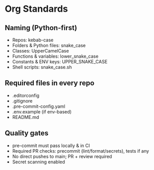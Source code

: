 # Org Standards

## Naming (Python-first)

- Repos: kebab-case
- Folders & Python files: snake_case
- Classes: UpperCamelCase
- Functions & variables: lower_snake_case
- Constants & ENV keys: UPPER_SNAKE_CASE
- Shell scripts: snake_case.sh

## Required files in every repo

- .editorconfig
- .gitignore
- .pre-commit-config.yaml
- .env.example (if env-based)
- README.md

## Quality gates

- pre-commit must pass locally & in CI
- Required PR checks: precommit (lint/format/secrets), tests if any
- No direct pushes to main; PR + review required
- Secret scanning enabled
